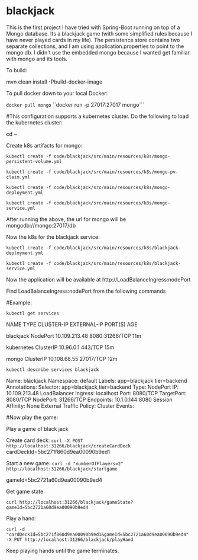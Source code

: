 # blackjack
This is the first project I have tried with Spring-Boot running on top of a Mongo database. Its
a blackjack game (with some simplified rules because I have never played cards in my life). The persistence store
contains two separate collections, and I am using application.properties to point to the mongo db. I didn't use
the embedded mongo because I wanted get familiar with mongo and its tools.

To build:

mvn clean install -Pbuild-docker-image


To pull docker down to your local Docker:

```docker pull mongo```
``docker run -p 27017:27017 mongo```


#This configuration supports a kubernetes cluster. Do the following to load the kubernetes cluster:

cd ~

Create k8s artifacts for mongo:

```kubectl create -f code/blackjack/src/main/resources/k8s/mongo-persistent-volume.yml```

```kubectl create -f code/blackjack/src/main/resources/k8s/mongo-pv-claim.yml```

```kubectl create -f code/blackjack/src/main/resources/k8s/mongo-deployment.yml```

```kubectl create -f code/blackjack/src/main/resources/k8s/mongo-service.yml```



After running the above, the url for mongo will be mongodb://mongo:27017/db

Now the k8s for the blackjack service:

```kubectl create -f code/blackjack/src/main/resources/k8s/blackjack-deployment.yml```

```kubectl create -f code/blackjack/src/main/resources/k8s/blackjack-service.yml```


Now the application will be available at http://LoadBalanceIngress:nodePort

Find LoadBalanceIngress:nodePort from the following commands

#Example:

```kubectl get services```

NAME         TYPE        CLUSTER-IP      EXTERNAL-IP   PORT(S)          AGE

blackjack    NodePort    10.109.213.48   <none>        8080:31266/TCP   11m

kubernetes   ClusterIP   10.96.0.1       <none>        443/TCP          15m

mongo        ClusterIP   10.108.68.55    <none>        27017/TCP        12m


```kubectl describe services blackjack```

Name:                     blackjack
Namespace:                default
Labels:                   app=blackjack
                          tier=backend
Annotations:              <none>
Selector:                 app=blackjack,tier=backend
Type:                     NodePort
IP:                       10.109.213.48
LoadBalancer Ingress:     localhost
Port:                     <unset>  8080/TCP
TargetPort:               8080/TCP
NodePort:                 <unset>  31266/TCP
Endpoints:                10.1.0.144:8080
Session Affinity:         None
External Traffic Policy:  Cluster
Events:                   <none>



#Now play the game:

Play a game of black jack

Create card deck:
```curl -X POST http://localhost:31266/blackjack/createCardDeck```
cardDeckId=5bc271f860d9ea00090b9ed1


Start a new game:
```curl -d "numberOfPlayers=2" http://localhost:31266/blackjack/startgame```

gameId=5bc2721a60d9ea00090b9ed4

Get game state

```curl http://localhost:31266/blackjack/gameState?gameId=5bc2721a60d9ea00090b9ed4```

Play a hand:

```curl -d "cardDeckId=5bc271f860d9ea00090b9ed1&gameId=5bc2721a60d9ea00090b9ed4" -X PUT http://localhost:31266/blackjack/playHand```

Keep playing hands until the game terminates.

